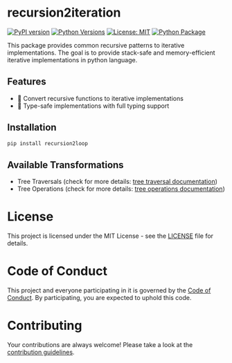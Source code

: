 # recursion2iteration

[![PyPI version](https://badge.fury.io/py/recursion2loop.svg)](https://badge.fury.io/py/recursion2loop)
[![Python Versions](https://img.shields.io/pypi/pyversions/recursion2loop.svg)](https://pypi.org/project/recursion2loop/)
[![License: MIT](https://img.shields.io/badge/License-MIT-yellow.svg)](https://opensource.org/licenses/MIT)
[![Python Package](https://github.com/adilkoken/recursion2loop/actions/workflows/python-package.yml/badge.svg)](https://github.com/adilkoken/recursion2loop/actions/workflows/python-package.yml)

This package provides common recursive patterns to iterative implementations. The goal is to provide stack-safe and memory-efficient iterative implementations in python language.

## Features

- 🔄 Convert recursive functions to iterative implementations
- 🔧 Type-safe implementations with full typing support

## Installation

```bash
pip install recursion2loop
```

## Available Transformations

- Tree Traversals (check for more details: [tree traversal documentation](https://github.com/adilkoken/recursion2loop/blob/main/documentation/doc_tree_traversal.md))
- Tree Operations (check for more details: [tree operations documentation](https://github.com/adilkoken/recursion2loop/blob/main/documentation/doc_tree_operations.md))

# License

This project is licensed under the MIT License - see the [LICENSE](https://github.com/adilkoken/recursion2loop/blob/main/LICENSE) file for details.

# Code of Conduct

This project and everyone participating in it is governed by the [Code of Conduct](https://github.com/adilkoken/recursion2loop/blob/main/CODE_OF_CONDUCT.md). By participating, you are expected to uphold this code.

# Contributing

Your contributions are always welcome! Please take a look at the [contribution guidelines](https://github.com/adilkoken/recursion2loop/blob/main/CONTRIBUTING.md).
